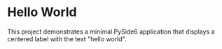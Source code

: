# Hello World

This project demonstrates a minimal PySide6 application that displays a centered label with the text "hello world".
